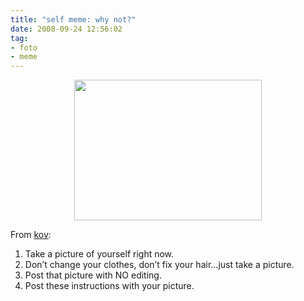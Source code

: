 ```yaml
---
title: "self meme: why not?"
date: 2008-09-24 12:56:02
tag:
- foto
- meme
---
```

<p align="center"><a href="http://damog.net/old/axiombox/2008/09/memeself.jpg"><img class="aligncenter size-medium wp-image-660" title="memeself" src="http://damog.net/old/axiombox/2008/09/memeself-300x225.jpg" alt="" width="300" height="225" /></a></p>

From <a href="http://blog.kov.eti.br/?p=39">kov</a>:

1. Take a picture of yourself right now.
2. Don’t change your clothes, don’t fix your hair…just take a picture.
3. Post that picture with NO editing.
4. Post these instructions with your picture.